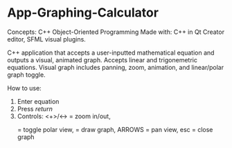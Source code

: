 # App-Graphing-Calculator
Concepts: C++ Object-Oriented Programming
<return>Made with: C++ in Qt Creator editor, SFML visual plugins.

C++ application that accepts a user-inputted mathematical equation and outputs a visual, animated graph.
<return>Accepts linear and trigonemetric equations. Visual graph includes panning, zoom, animation, and linear/polar graph toggle.

How to use:
1. Enter equation
2. Press _return_
3. Controls: <+>/<-> = zoom in/out, <p> = toggle polar view, <d> = draw graph, ARROWS = pan view, esc = close graph
